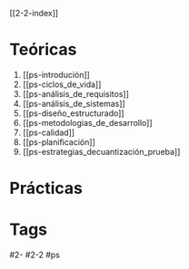 [[2-2-index]]
# Teóricas
1. [[ps-introdución]]
2. [[ps-ciclos_de_vida]]
3. [[ps-análisis_de_requisitos]]
4. [[ps-análisis_de_sistemas]]
5. [[ps-diseño_estructurado]]
6. [[ps-metodologias_de_desarrollo]]
7. [[ps-calidad]]
8. [[ps-planificación]]
9. [[ps-estrategias_decuantización_prueba]]
# Prácticas
# Tags
#2- 
#2-2 
#ps